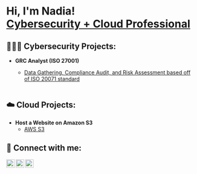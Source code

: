 <h1>Hi, I'm Nadia! <br/><a href="https://github.com/nadiaford">Cybersecurity + Cloud Professional</a>

<h2>👩🏾‍💻 Cybersecurity Projects:</h2>

- <b>GRC Analyst (ISO 27001)</b>
  - [Data Gathering, Compliance Audit, and Risk Assessment based off of ISO 20071 standard](https://github.com/nadiaford/GRC-ISO27001)
 
  <br />

<h2>☁️ Cloud Projects:</h2>
  
- <b>Host a Website on Amazon S3</b>
  - [AWS S3](https://github.com/nadiaford/Host-a-Website-on-Amazon-S3)

<h2> 🤳 Connect with me:</h2>

[<img align="left" alt="JoshMadakor | Twitter" width="22px" src="https://cdn.jsdelivr.net/npm/simple-icons@v3/icons/twitter.svg" />][twitter]
[<img align="left" alt="JoshMadakor | LinkedIn" width="22px" src="https://cdn.jsdelivr.net/npm/simple-icons@v3/icons/linkedin.svg" />][linkedin]
[<img align="left" alt="JoshMadakor | Instagram" width="22px" src="https://cdn.jsdelivr.net/npm/simple-icons@v3/icons/instagram.svg" />][instagram]

[twitter]: https://twitter.com/nadiaintech
[instagram]: https://www.instagram.com/nadiaintech/
[linkedin]: https://linkedin.com/in/nadiaford
